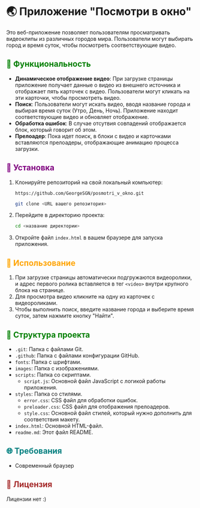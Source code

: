 # 🌏 Приложение "Посмотри в окно"

Это веб-приложение позволяет пользователям просматривать видеоклипы из различных городов мира. Пользователи могут выбирать город и время суток, чтобы посмотреть соответствующие видео.

## <span style="color:green;">🎥 Функциональность</span>

- **Динамическое отображение видео**: При загрузке страницы приложение получает данные о видео из внешнего источника и отображает пять карточек с видео. Пользователи могут кликать на эти карточки, чтобы просмотреть видео.
- **Поиск**: Пользователи могут искать видео, вводя название города и выбирая время суток (Утро, День, Ночь). Приложение находит соответствующие видео и обновляет отображение.
- **Обработка ошибок**: В случае отсутвия совпадений отображается блок, который говорит об этом.
- **Прелоадер**: Пока идет поиск, в блоки с видео и карточками вставляются прелоадеры, отображающие анимацию процесса загрузки.

## <span style="color:purple;">🔧 Установка</span>

1. Клонируйте репозиторий на свой локальный компьютер:

   ```
   https://github.com/GeorgeSGN/posmotri_v_okno.git
   ```
   ```sh
   git clone <URL вашего репозитория>
   ```

2. Перейдите в директорию проекта:

   ```sh
   cd <название директории>
   ```

3. Откройте файл `index.html` в вашем браузере для запуска приложения.

## <span style="color:orange;">🚀 Использование</span>

1. При загрузке страницы автоматически подгружаются видеоролики, и адрес первого ролика вставляется в тег `<video>` внутри крупного блока на странице.
2. Для просмотра видео кликните на одну из карточек с видеороликами.
3. Чтобы выполнить поиск, введите название города и выберите время суток, затем нажмите кнопку "Найти".

## <span style="color:green;">📁 Структура проекта</span>

- `.git`: Папка с файлами Git.
- `.github`: Папка с файлами конфигурации GitHub.
- `fonts`: Папка с шрифтами.
- `images`: Папка с изображениями.
- `scripts`: Папка со скриптами.
  - `script.js`: Основной файл JavaScript с логикой работы приложения.
- `styles`: Папка со стилями.
  - `error.css`: CSS файл для обработки ошибок.
  - `preloader.css`: CSS файл для отображения прелоадеров.
  - `style.css`: Основной файл стилей, который нужно дополнить для соответствия макету.
- `index.html`: Основной HTML-файл.
- `readme.md`: Этот файл README.

## <span style="color:teal;">🌐 Требования</span>

- Современный браузер

## <span style="color:brown;">📜 Лицензия</span>

Лицензии нет :)
